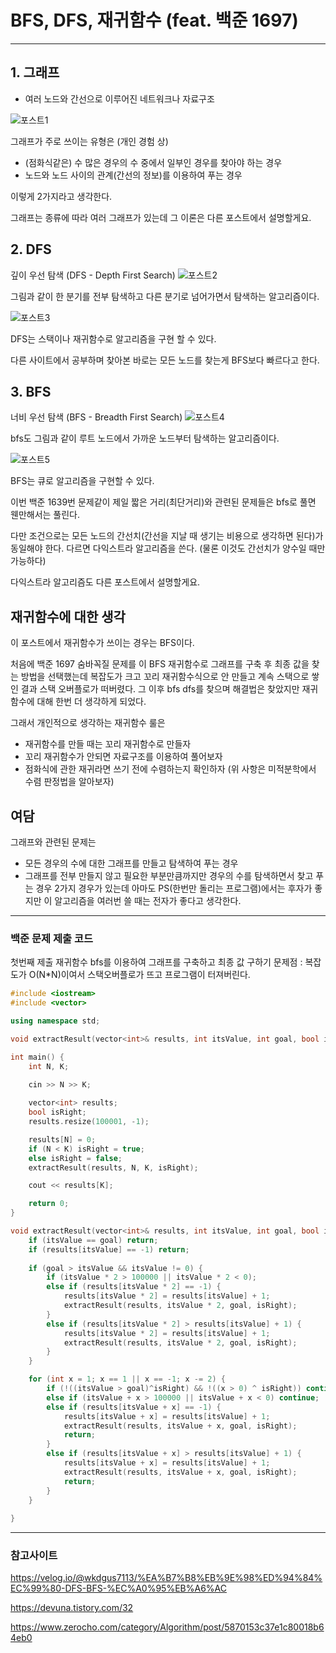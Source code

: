 # BFS, DFS, 재귀함수 (feat. 백준 1697)

----------
## 1. 그래프
- 여러 노드와 간선으로 이루어진 네트워크나 자료구조
  
![포스트1](../assets/images/BFS,-DFS,-재귀함수--feat.-백준-1697/그래프.JPG)

그래프가 주로 쓰이는 유형은 (개인 경험 상)
- (점화식같은) 수 많은 경우의 수 중에서 일부인 경우를 찾아야 하는 경우
- 노드와 노드 사이의 관계(간선의 정보)를 이용하여 푸는 경우

이렇게 2가지라고 생각한다.

그래프는 종류에 따라 여러 그래프가 있는데 그 이론은 다른 포스트에서 설명할게요.

## 2. DFS

깊이 우선 탐색 (DFS - Depth First Search)
![포스트2](../assets/images/BFS,-DFS,-재귀함수--feat.-백준-1697/dfs예시.gif "출처 : https://developer-mac.tistory.com/64")

그림과 같이 한 분기를 전부 탐색하고 다른 분기로 넘어가면서 탐색하는 알고리즘이다.

![포스트3](../assets/images/BFS,-DFS,-재귀함수--feat.-백준-1697/dfs설명.png "출처 : https://www.zerocho.com/category/Algorithm/post/5870153c37e1c80018b64eb0")

DFS는 스택이나 재귀함수로 알고리즘을 구현 할 수 있다.

다른 사이트에서 공부하며 찾아본 바로는 모든 노드를 찾는게 BFS보다 빠르다고 한다.

## 3. BFS

너비 우선 탐색 (BFS - Breadth First Search)
![포스트4](../assets/images/BFS,-DFS,-재귀함수--feat.-백준-1697/bfs예시.gif "출처 : https://developer-mac.tistory.com/64")

bfs도 그림과 같이 루트 노드에서 가까운 노드부터 탐색하는 알고리즘이다.

![포스트5](../assets/images/BFS,-DFS,-재귀함수--feat.-백준-1697/bfs설명.png "출처 : https://www.zerocho.com/category/Algorithm/post/5870153c37e1c80018b64eb0")

BFS는 큐로 알고리즘을 구현할 수 있다.

이번 백준 1639번 문제같이 제일 짧은 거리(최단거리)와 관련된 문제들은 bfs로 풀면 웬만해서는 풀린다.

다만 조건으로는 모든 노드의 간선치(간선을 지날 때 생기는 비용으로 생각하면 된다)가 동일해야 한다.
다르면 다익스트라 알고리즘을 쓴다. (물론 이것도 간선치가 양수일 때만 가능하다)

다익스트라 알고리즘도 다른 포스트에서 설명할게요.

## 재귀함수에 대한 생각

이 포스트에서 재귀함수가 쓰이는 경우는 BFS이다.

처음에 백준 1697 숨바꼭질 문제를 이 BFS 재귀함수로 그래프를 구축 후 최종 값을 찾는 방법을 선택했는데 복잡도가 크고 꼬리 재귀함수식으로 안 만들고 계속 스택으로 쌓인 결과 스택 오버플로가 떠버렸다.
그 이후 bfs dfs를 찾으며 해결법은 찾았지만 재귀함수에 대해 한번 더 생각하게 되었다.

그래서 개인적으로 생각하는 재귀함수 룰은
- 재귀함수를 만들 때는 꼬리 재귀함수로 만들자
- 꼬리 재귀함수가 안되면 자료구조를 이용하여 풀어보자
- 점화식에 관한 재귀라면 쓰기 전에 수렴하는지 확인하자
(위 사항은 미적분학에서 수렴 판정법을 알아보자)

## 여담

그래프와 관련된 문제는
- 모든 경우의 수에 대한 그래프를 만들고 탐색하여 푸는 경우
- 그래프를 전부 만들지 않고 필요한 부분만큼까지만 경우의 수를 탐색하면서 찾고 푸는 경우
2가지 경우가 있는데 
아마도 PS(한번만 돌리는 프로그램)에서는 후자가 좋지만 이 알고리즘을 여러번 쓸 때는 전자가 좋다고 생각한다.

-------------

### 백준 문제 제출 코드

첫번째 제출
재귀함수 bfs를 이용하여 그래프를 구축하고 최종 값 구하기
문제점 : 복잡도가 O(N*N)이여서 스택오버플로가 뜨고 프로그램이 터져버린다.
``` c++
#include <iostream>
#include <vector>

using namespace std;

void extractResult(vector<int>& results, int itsValue, int goal, bool isRight);

int main() {
	int N, K;
	
	cin >> N >> K;

	vector<int> results;
	bool isRight;
	results.resize(100001, -1);

	results[N] = 0;
	if (N < K) isRight = true;
	else isRight = false;
	extractResult(results, N, K, isRight);

	cout << results[K];

	return 0;
}

void extractResult(vector<int>& results, int itsValue, int goal, bool isRight) {
	if (itsValue == goal) return;
	if (results[itsValue] == -1) return;
	
	if (goal > itsValue && itsValue != 0) {
		if (itsValue * 2 > 100000 || itsValue * 2 < 0);
		else if (results[itsValue * 2] == -1) {
			results[itsValue * 2] = results[itsValue] + 1;
			extractResult(results, itsValue * 2, goal, isRight);
		}
		else if (results[itsValue * 2] > results[itsValue] + 1) {
			results[itsValue * 2] = results[itsValue] + 1;
			extractResult(results, itsValue * 2, goal, isRight);
		}
	}

	for (int x = 1; x == 1 || x == -1; x -= 2) {
		if (!((itsValue > goal)^isRight) && !((x > 0) ^ isRight)) continue;
		else if (itsValue + x > 100000 || itsValue + x < 0) continue;
		else if (results[itsValue + x] == -1) {
			results[itsValue + x] = results[itsValue] + 1;
			extractResult(results, itsValue + x, goal, isRight);
			return;
		}
		else if (results[itsValue + x] > results[itsValue] + 1) {
			results[itsValue + x] = results[itsValue] + 1;
			extractResult(results, itsValue + x, goal, isRight);
			return;
		}
	}
	
}
```

-------------

### 참고사이트

https://velog.io/@wkdgus7113/%EA%B7%B8%EB%9E%98%ED%94%84%EC%99%80-DFS-BFS-%EC%A0%95%EB%A6%AC

https://devuna.tistory.com/32

https://www.zerocho.com/category/Algorithm/post/5870153c37e1c80018b64eb0
